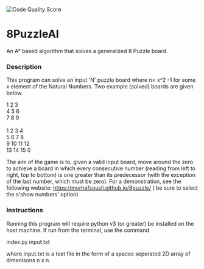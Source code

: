 ![Code Quality Score](https://www.code-inspector.com/project/26483/score/svg)

# 8PuzzleAI
An A* based algorithm that solves a generalized 8 Puzzle board.

### Description 
This program can solve an input 'N' puzzle board where n= x^2 -1 for some x element of the Natural Numbers. Two example (solved) boards are given below.

1 2 3 <br>
4 5 6 <br>
7 8 9 <br>
<br>
1 2 3 4 <br>
5 6 7 8 <br>
9 10 11 12 <br>
13 14 15 0 <br>

The aim of the game is to, given a valid input board, move around the zero to achieve a board in which every consecutive number (reading from left to right, top to bottom) 
is one greater than its predecessor (with the exception of the last number, which must be zero). For a demonstration, see the following website: 
https://murhafsousli.github.io/8puzzle/ ( be sure to select the s'show numbers' option)

### Instructions
Running this program will require python v3 (or greater) be installed on the host machine. If run from the terminal, use the command

index.py input.txt

where input.txt is a text file in the form of a spaces seperated 2D array of dimenisons n x n. 


